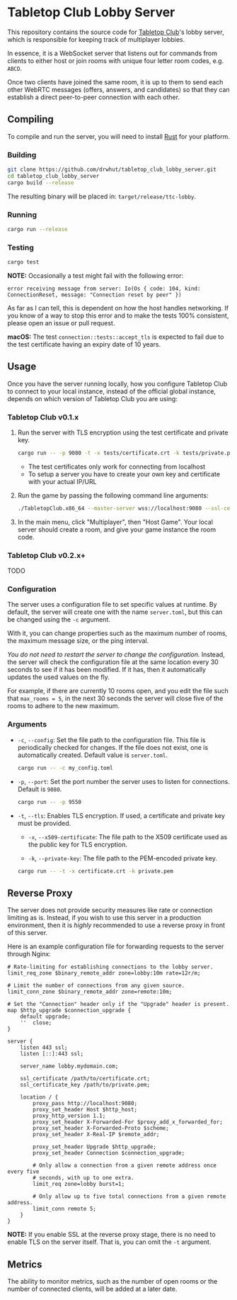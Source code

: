 # Tabletop Club Lobby Server

This repository contains the source code for [Tabletop Club](https://tabletopclub.net/)'s
lobby server, which is responsible for keeping track of multiplayer lobbies.

In essence, it is a WebSocket server that listens out for commands from clients
to either host or join rooms with unique four letter room codes, e.g. `ABCD`.

Once two clients have joined the same room, it is up to them to send each other
WebRTC messages (offers, answers, and candidates) so that they can establish
a direct peer-to-peer connection with each other.

## Compiling

To compile and run the server, you will need to install [Rust](https://www.rust-lang.org/tools/install)
for your platform.

### Building

```bash
git clone https://github.com/drwhut/tabletop_club_lobby_server.git
cd tabletop_club_lobby_server
cargo build --release
```

The resulting binary will be placed in: `target/release/ttc-lobby`.

### Running

```bash
cargo run --release
```

### Testing

```bash
cargo test
```

**NOTE:** Occasionally a test might fail with the following error:

```
error receiving message from server: Io(Os { code: 104, kind: ConnectionReset, message: "Connection reset by peer" })
```

As far as I can tell, this is dependent on how the host handles networking.
If you know of a way to stop this error and to make the tests 100% consistent,
please open an issue or pull request.

**macOS:** The test `connection::tests::accept_tls` is expected to fail due to
the test certificate having an expiry date of 10 years.

## Usage

Once you have the server running locally, how you configure Tabletop Club to
connect to your local instance, instead of the official global instance, depends
on which version of Tabletop Club you are using:

### Tabletop Club v0.1.x

1. Run the server with TLS encryption using the test certificate and private key.

   ```bash
   cargo run -- -p 9080 -t -x tests/certificate.crt -k tests/private.pem
   ```

   * The test certificates only work for connecting from localhost
   * To setup a server you have to create your own key and certificate with your actual IP/URL

2. Run the game by passing the following command line arguments:

   ```bash
   ./TabletopClub.x86_64 --master-server wss://localhost:9080 --ssl-certificate /full/path/to/certificate.crt
   ```

3. In the main menu, click "Multiplayer", then "Host Game". Your local server
   should create a room, and give your game instance the room code.

### Tabletop Club v0.2.x+

TODO

### Configuration

The server uses a configuration file to set specific values at runtime.
By default, the server will create one with the name `server.toml`, but this can
be changed using the `-c` argument.

With it, you can change properties such as the maximum number of rooms, the
maximum message size, or the ping interval.

*You do not need to restart the server to change the configuration.*
Instead, the server will check the configuration file at the same location every
30 seconds to see if it has been modified. If it has, then it automatically
updates the used values on the fly.

For example, if there are currently 10 rooms open, and you edit the file such
that `max_rooms = 5`, in the next 30 seconds the server will close five of the
rooms to adhere to the new maximum.

### Arguments

* `-c`, `--config`: Set the file path to the configuration file. This file is
  periodically checked for changes. If the file does not exist, one is
  automatically created. Default value is `server.toml`.

  ```bash
  cargo run -- -c my_config.toml
  ```

* `-p`, `--port`: Set the port number the server uses to listen for connections.
  Default is `9080`.

  ```bash
  cargo run -- -p 9550
  ```

* `-t`, `--tls`: Enables TLS encryption. If used, a certificate and private key
  must be provided.

  * `-x`, `--x509-certificate`: The file path to the X509 certificate used as
    the public key for TLS encryption.

  * `-k`, `--private-key`: The file path to the PEM-encoded private key.

  ```bash
  cargo run -- -t -x certificate.crt -k private.pem
  ```

## Reverse Proxy

The server does not provide security measures like rate or connection limiting
as is. Instead, if you wish to use this server in a production environment, then
it is *highly* recommended to use a reverse proxy in front of this server.

Here is an example configuration file for forwarding requests to the server
through Nginx:

```nginx
# Rate-limiting for establishing connections to the lobby server.
limit_req_zone $binary_remote_addr zone=lobby:10m rate=12r/m;

# Limit the number of connections from any given source.
limit_conn_zone $binary_remote_addr zone=remote:10m;

# Set the "Connection" header only if the "Upgrade" header is present.
map $http_upgrade $connection_upgrade {
	default	upgrade;
	''	close;
}

server {
    listen 443 ssl;
    listen [::]:443 ssl;

    server_name lobby.mydomain.com;

    ssl_certificate /path/to/certificate.crt;
    ssl_certificate_key /path/to/private.pem;

    location / {
        proxy_pass http://localhost:9080;
        proxy_set_header Host $http_host;
        proxy_http_version 1.1;
        proxy_set_header X-Forwarded-For $proxy_add_x_forwarded_for;
        proxy_set_header X-Forwarded-Proto $scheme;
        proxy_set_header X-Real-IP $remote_addr;

        proxy_set_header Upgrade $http_upgrade;
        proxy_set_header Connection $connection_upgrade;

        # Only allow a connection from a given remote address once every five
        # seconds, with up to one extra.
        limit_req zone=lobby burst=1;

        # Only allow up to five total connections from a given remote address.
        limit_conn remote 5;
    }
}
```

**NOTE:** If you enable SSL at the reverse proxy stage, there is no need to
enable TLS on the server itself. That is, you can omit the `-t` argument.

## Metrics

The ability to monitor metrics, such as the number of open rooms or the number
of connected clients, will be added at a later date.
